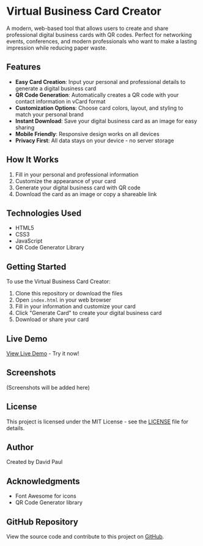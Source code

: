 # Virtual Business Card Creator

A modern, web-based tool that allows users to create and share professional digital business cards with QR codes. Perfect for networking events, conferences, and modern professionals who want to make a lasting impression while reducing paper waste.

## Features

- **Easy Card Creation**: Input your personal and professional details to generate a digital business card
- **QR Code Generation**: Automatically creates a QR code with your contact information in vCard format
- **Customization Options**: Choose card colors, layout, and styling to match your personal brand
- **Instant Download**: Save your digital business card as an image for easy sharing
- **Mobile Friendly**: Responsive design works on all devices
- **Privacy First**: All data stays on your device - no server storage

## How It Works

1. Fill in your personal and professional information
2. Customize the appearance of your card
3. Generate your digital business card with QR code
4. Download the card as an image or copy a shareable link

## Technologies Used

- HTML5
- CSS3
- JavaScript
- QR Code Generator Library

## Getting Started

To use the Virtual Business Card Creator:

1. Clone this repository or download the files
2. Open `index.html` in your web browser
3. Fill in your information and customize your card
4. Click "Generate Card" to create your digital business card
5. Download or share your card

## Live Demo

[View Live Demo](https://davidpaul97.github.io/virtual-business-card-creator/) - Try it now!

## Screenshots

(Screenshots will be added here)

## License

This project is licensed under the MIT License - see the [LICENSE](LICENSE) file for details.

## Author

Created by David Paul

## Acknowledgments

- Font Awesome for icons
- QR Code Generator library

## GitHub Repository

View the source code and contribute to this project on [GitHub](https://github.com/davidpaul97/virtual-business-card-creator).
